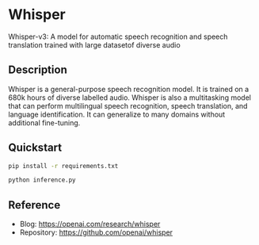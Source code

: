 # Whisper

Whisper-v3: A model for automatic speech recognition and speech translation trained with large datasetof diverse audio

## Description

Whisper is a general-purpose speech recognition model. It is trained on a 680k hours of diverse labelled audio. Whisper is also a multitasking model that can perform multilingual speech recognition, speech translation, and language identification. It can generalize to many domains without additional fine-tuning.

## Quickstart

```sh
pip install -r requirements.txt

python inference.py
```

## Reference

- Blog: <https://openai.com/research/whisper>
- Repository: <https://github.com/openai/whisper>
